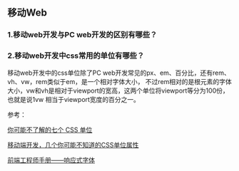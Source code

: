 ## 移动Web
### 1.移动web开发与PC web开发的区别有哪些？
 
### 2.移动web开发中css常用的单位有哪些？
移动web开发中的css单位除了PC web开发常见的px、em、百分比，还有rem、vh、vw，rem类似于em，是一个相对字体大小，
不过rem相对的是根元素的字体大小，vw和vh是相对于viewport的宽高，这两个单位将viewport等分为100份，也就是说1vw
相当于viewport宽度的百分之一。

参考：

[你可能不了解的七个 CSS 单位](http://web.jobbole.com/82490/)

[移动端开发，几个你可能不知道的CSS单位属性](http://www.itnose.net/detail/6299244.html)

[前端工程师手册——响应式字体](https://leohxj.gitbooks.io/front-end-database/user-interface/responsive-fonts.html)
